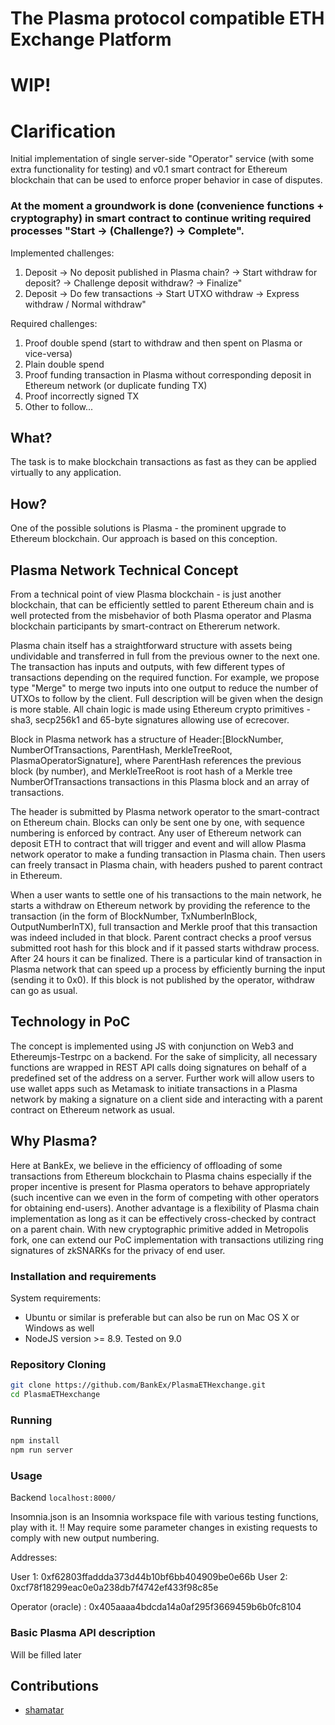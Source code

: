 # The Plasma protocol compatible ETH Exchange Platform

# WIP!

# Clarification

Initial implementation of single server-side "Operator" service (with some extra functionality for testing) and v0.1 smart contract for Ethereum blockchain that can be used to enforce proper behavior in case of disputes.

### At the moment a groundwork is done (convenience functions + cryptography) in smart contract to continue writing required processes "Start -> (Challenge?) -> Complete".

Implemented challenges:

1. Deposit -> No deposit published in Plasma chain? -> Start withdraw for deposit? -> Challenge deposit withdraw? -> Finalize"
2. Deposit -> Do few transactions -> Start UTXO withdraw -> Express withdraw / Normal withdraw" 

Required challenges:
1. Proof double spend (start to withdraw and then spent on Plasma or vice-versa)
2. Plain double spend 
3. Proof funding transaction in Plasma without corresponding deposit in Ethereum network (or duplicate funding TX)
4. Proof incorrectly signed TX
5. Other to follow... 


## What?

The task is to make blockchain transactions as fast as they can be applied virtually to any application.

## How?

One of the possible solutions is Plasma - the prominent upgrade to Ethereum blockchain. Our approach is based on this conception.

## Plasma Network Technical Concept

From a technical point of view Plasma blockchain - is just another blockchain, that can be efficiently settled to parent Ethereum chain and is well protected from the misbehavior of both Plasma operator and Plasma blockchain participants by smart-contract on Ethererum network.

Plasma chain itself has a straightforward structure with assets being undividable and transferred in full from the previous owner to the next one. The transaction has inputs and outputs, with few different types of transactions depending on the required function. For example, we propose type "Merge" to merge two inputs into one output to reduce the number of UTXOs to follow by the client. Full description will be given when the design is more stable. All chain logic is made using Ethereum crypto primitives - sha3, secp256k1 and 65-byte signatures allowing use of ecrecover.

Block in Plasma network has a structure of Header:[BlockNumber, NumberOfTransactions, ParentHash, MerkleTreeRoot, PlasmaOperatorSignature], where ParentHash references the previous block (by number), and MerkleTreeRoot is root hash of a Merkle tree NumberOfTransactions transactions in this Plasma block and an array of transactions.

The header is submitted by Plasma network operator to the smart-contract on Ethereum chain. Blocks can only be sent one by one, with sequence numbering is enforced by contract. Any user of Ethereum network can deposit ETH to contract that will trigger and event and will allow Plasma network operator to make a funding transaction in Plasma chain. Then users can freely transact in Plasma chain, with headers pushed to parent contract in Ethereum.

When a user wants to settle one of his transactions to the main network, he starts a withdraw on Ethereum network by providing the reference to the transaction (in the form of BlockNumber, TxNumberInBlock, OutputNumberInTX), full transaction and Merkle proof that this transaction was indeed included in that block. Parent contract checks a proof versus submitted root hash for this block and if it passed starts withdraw process. After 24 hours it can be finalized. There is a particular kind of transaction in Plasma network that can speed up a process by efficiently burning the input (sending it to 0x0). If this block is not published by the operator, withdraw can go as usual.


## Technology in PoC

The concept is implemented using JS with conjunction on Web3 and Ethereumjs-Testrpc on a backend. For the sake of simplicity, all necessary functions are wrapped in REST API calls doing signatures on behalf of a predefined set of the address on a server. Further work will allow users to use wallet apps such as Metamask to initiate transactions in a Plasma network by making a signature on a client side and interacting with a parent contract on Ethereum network as usual.

## Why Plasma?

Here at BankEx, we believe in the efficiency of offloading of some transactions from Ethereum blockchain to Plasma chains especially if the proper incentive is present for Plasma operators to behave appropriately (such incentive can we even in the form of competing with other operators for obtaining end-users). Another advantage is a flexibility of Plasma chain implementation as long as it can be effectively cross-checked by contract on a parent chain. With new cryptographic primitive added in Metropolis fork, one can extend our PoC implementation with transactions utilizing ring signatures of zkSNARKs for the privacy of end user.

### Installation and requirements

System requirements:

* Ubuntu or similar is preferable but can also be run on Mac OS X or Windows as well
* NodeJS version >= 8.9. Tested on 9.0

### Repository Cloning

```bash
git clone https://github.com/BankEx/PlasmaETHexchange.git
cd PlasmaETHexchange
```

### Running

```bash
npm install
npm run server
```

### Usage

Backend ```localhost:8000/```

Insomnia.json is an Insomnia workspace file with various testing functions, play with it.
!! May require some parameter changes in existing requests to comply with new output numbering.

Addresses:

User 1: 0xf62803ffaddda373d44b10bf6bb404909be0e66b
User 2: 0xcf78f18299eac0e0a238db7f4742ef433f98c85e

Operator (oracle) : 0x405aaaa4bdcda14a0af295f3669459b6b0fc8104

### Basic Plasma API description

Will be filled later

## Contributions

* [shamatar](https://github.com/shamatar)